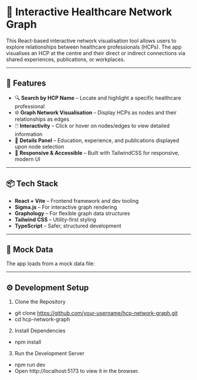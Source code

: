 # 🏥 Interactive Healthcare Network Graph

This React-based interactive network visualisation tool allows users to explore relationships between healthcare professionals (HCPs). The app visualises an HCP at the centre and their direct or indirect connections via shared experiences, publications, or workplaces.

---

## 🚀 Features

- 🔍 **Search by HCP Name** – Locate and highlight a specific healthcare professional
- 🌐 **Graph Network Visualisation** – Display HCPs as nodes and their relationships as edges
- 🖱️ **Interactivity** – Click or hover on nodes/edges to view detailed information
- 📄 **Details Panel** – Education, experience, and publications displayed upon node selection
- 🧭 **Responsive & Accessible** – Built with TailwindCSS for responsive, modern UI

---

## 📦 Tech Stack

- **React + Vite** – Frontend framework and dev tooling
- **Sigma.js** – For interactive graph rendering
- **Graphology** – For flexible graph data structures
- **Tailwind CSS** – Utility-first styling
- **TypeScript** – Safer, structured development

---

## 🧪 Mock Data

The app loads from a mock data file:

---

## ⚙️ Development Setup

1. Clone the Repository
- git clone https://github.com/your-username/hcp-network-graph.git
- cd hcp-network-graph
2. Install Dependencies
- npm install
3. Run the Development Server
- npm run dev
- Open http://localhost:5173 to view it in the browser.

